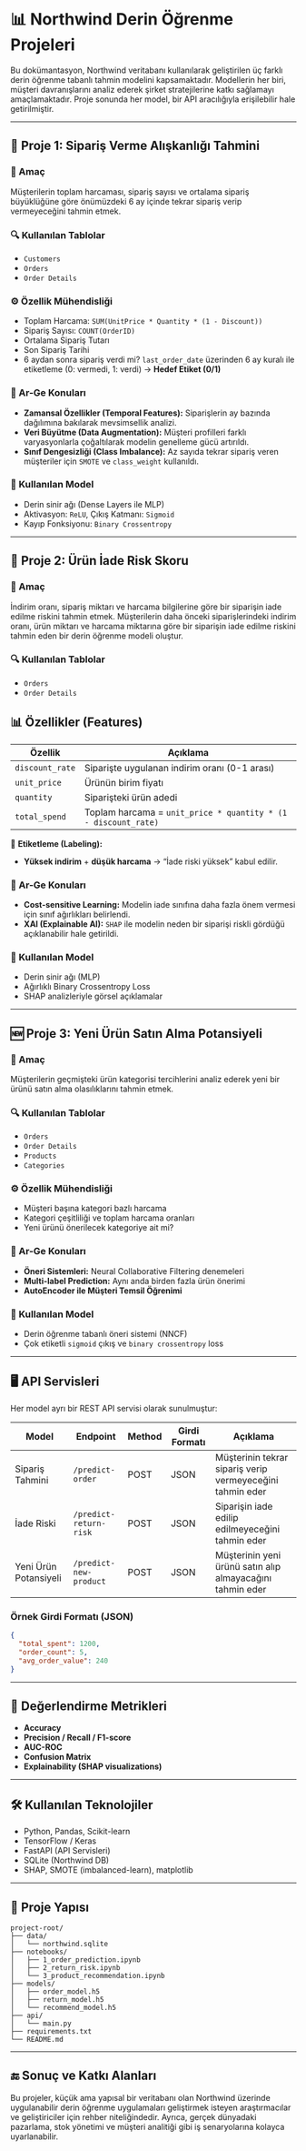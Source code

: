 # 📊 Northwind Derin Öğrenme Projeleri

Bu dokümantasyon, Northwind veritabanı kullanılarak geliştirilen üç farklı derin öğrenme tabanlı tahmin modelini kapsamaktadır. Modellerin her biri, müşteri davranışlarını analiz ederek şirket stratejilerine katkı sağlamayı amaçlamaktadır. Proje sonunda her model, bir API aracılığıyla erişilebilir hale getirilmiştir.

---

## 🧠 Proje 1: Sipariş Verme Alışkanlığı Tahmini

### 🎯 Amaç
Müşterilerin toplam harcaması, sipariş sayısı ve ortalama sipariş büyüklüğüne göre önümüzdeki 6 ay içinde tekrar sipariş verip vermeyeceğini tahmin etmek.

### 🔍 Kullanılan Tablolar
- `Customers`
- `Orders`
- `Order Details`

### ⚙️ Özellik Mühendisliği
- Toplam Harcama: `SUM(UnitPrice * Quantity * (1 - Discount))`
- Sipariş Sayısı: `COUNT(OrderID)`
- Ortalama Sipariş Tutarı
- Son Sipariş Tarihi
- 6 aydan sonra sipariş verdi mi? `last_order_date` üzerinden 6 ay kuralı ile etiketleme (0: vermedi, 1: verdi) → **Hedef Etiket (0/1)**

### 🧪 Ar-Ge Konuları
- **Zamansal Özellikler (Temporal Features):** Siparişlerin ay bazında dağılımına bakılarak mevsimsellik analizi.
- **Veri Büyütme (Data Augmentation):** Müşteri profilleri farklı varyasyonlarla çoğaltılarak modelin genelleme gücü artırıldı.
- **Sınıf Dengesizliği (Class Imbalance):** Az sayıda tekrar sipariş veren müşteriler için `SMOTE` ve `class_weight` kullanıldı.

### 🧠 Kullanılan Model
- Derin sinir ağı (Dense Layers ile MLP)
- Aktivasyon: `ReLU`, Çıkış Katmanı: `Sigmoid`
- Kayıp Fonksiyonu: `Binary Crossentropy`

---

## 🔁 Proje 2: Ürün İade Risk Skoru

### 🎯 Amaç
İndirim oranı, sipariş miktarı ve harcama bilgilerine göre bir siparişin iade edilme riskini tahmin etmek.
Müşterilerin daha önceki siparişlerindeki indirim oranı, ürün miktarı ve harcama miktarına göre bir siparişin iade edilme riskini tahmin eden bir derin öğrenme modeli oluştur.

### 🔍 Kullanılan Tablolar
- `Orders`
- `Order Details`


## 📊 Özellikler (Features)

| Özellik         | Açıklama                                             |
|------------------|------------------------------------------------------|
| `discount_rate`  | Siparişte uygulanan indirim oranı (0-1 arası)       |
| `unit_price`     | Ürünün birim fiyatı                                 |
| `quantity`       | Siparişteki ürün adedi                              |
| `total_spend`    | Toplam harcama = `unit_price * quantity * (1 - discount_rate)` |

📌 **Etiketleme (Labeling):**  
- **Yüksek indirim** + **düşük harcama** → “İade riski yüksek” kabul edilir.

### 🧪 Ar-Ge Konuları
- **Cost-sensitive Learning:** Modelin iade sınıfına daha fazla önem vermesi için sınıf ağırlıkları belirlendi.
- **XAI (Explainable AI):** `SHAP` ile modelin neden bir siparişi riskli gördüğü açıklanabilir hale getirildi.

### 🧠 Kullanılan Model
- Derin sinir ağı (MLP)
- Ağırlıklı Binary Crossentropy Loss
- SHAP analizleriyle görsel açıklamalar

---

## 🆕 Proje 3: Yeni Ürün Satın Alma Potansiyeli

### 🎯 Amaç
Müşterilerin geçmişteki ürün kategorisi tercihlerini analiz ederek yeni bir ürünü satın alma olasılıklarını tahmin etmek.

### 🔍 Kullanılan Tablolar
- `Orders`
- `Order Details`
- `Products`
- `Categories`

### ⚙️ Özellik Mühendisliği
- Müşteri başına kategori bazlı harcama
- Kategori çeşitliliği ve toplam harcama oranları
- Yeni ürünü önerilecek kategoriye ait mi?

### 🧪 Ar-Ge Konuları
- **Öneri Sistemleri:** Neural Collaborative Filtering denemeleri
- **Multi-label Prediction:** Aynı anda birden fazla ürün önerimi
- **AutoEncoder ile Müşteri Temsil Öğrenimi**

### 🧠 Kullanılan Model
- Derin öğrenme tabanlı öneri sistemi (NNCF)
- Çok etiketli `sigmoid` çıkış ve `binary crossentropy` loss

---

## 🖥️ API Servisleri

Her model ayrı bir REST API servisi olarak sunulmuştur:

| Model | Endpoint | Method | Girdi Formatı | Açıklama |
|-------|----------|--------|----------------|----------|
| Sipariş Tahmini | `/predict-order` | POST | JSON | Müşterinin tekrar sipariş verip vermeyeceğini tahmin eder |
| İade Riski | `/predict-return-risk` | POST | JSON | Siparişin iade edilip edilmeyeceğini tahmin eder |
| Yeni Ürün Potansiyeli | `/predict-new-product` | POST | JSON | Müşterinin yeni ürünü satın alıp almayacağını tahmin eder |

### Örnek Girdi Formatı (JSON)
```json
{
  "total_spent": 1200,
  "order_count": 5,
  "avg_order_value": 240
}
````

---

## 🧪 Değerlendirme Metrikleri

* **Accuracy**
* **Precision / Recall / F1-score**
* **AUC-ROC**
* **Confusion Matrix**
* **Explainability (SHAP visualizations)**

---

## 🛠️ Kullanılan Teknolojiler

* Python, Pandas, Scikit-learn
* TensorFlow / Keras
* FastAPI (API Servisleri)
* SQLite (Northwind DB)
* SHAP, SMOTE (imbalanced-learn), matplotlib

---

## 📁 Proje Yapısı

```
project-root/
├── data/
│   └── northwind.sqlite
├── notebooks/
│   ├── 1_order_prediction.ipynb
│   ├── 2_return_risk.ipynb
│   └── 3_product_recommendation.ipynb
├── models/
│   ├── order_model.h5
│   ├── return_model.h5
│   └── recommend_model.h5
├── api/
│   └── main.py
├── requirements.txt
└── README.md
```

---

## 🔚 Sonuç ve Katkı Alanları

Bu projeler, küçük ama yapısal bir veritabanı olan Northwind üzerinde uygulanabilir derin öğrenme uygulamaları geliştirmek isteyen araştırmacılar ve geliştiriciler için rehber niteliğindedir. Ayrıca, gerçek dünyadaki pazarlama, stok yönetimi ve müşteri analitiği gibi iş senaryolarına kolayca uyarlanabilir.

